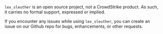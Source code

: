 `lex_sleuther` is an open source project, not a CrowdStrike product. As such, it carries no formal support, expressed or implied.

If you encounter any issues while using `lex_sleuther`, you can create an issue on our Github repo for bugs, enhancements, or other requests.